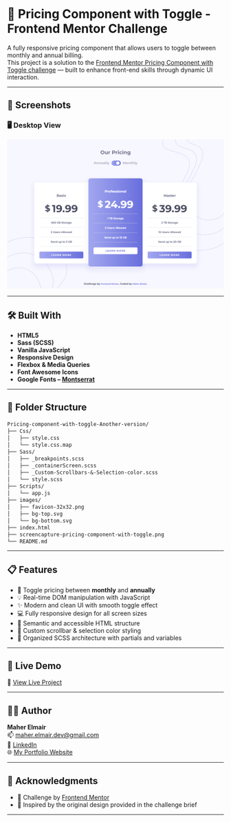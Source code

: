 # 💸 Pricing Component with Toggle - Frontend Mentor Challenge

A fully responsive pricing component that allows users to toggle between monthly and annual billing.  
This project is a solution to the [Frontend Mentor Pricing Component with Toggle challenge](https://www.frontendmentor.io/challenges/pricing-component-with-toggle-8vPwRMIC) — built to enhance front-end skills through dynamic UI interaction.

---

## 📸 Screenshots

### 🖥️ Desktop View  
![Desktop Preview](/screencapture-pricing-component-with-toggle.png)

---

## 🛠️ Built With

- **HTML5**
- **Sass (SCSS)**
- **Vanilla JavaScript**
- **Responsive Design**
- **Flexbox & Media Queries**
- **Font Awesome Icons**
- **Google Fonts – [Montserrat](https://fonts.google.com/specimen/Montserrat)**

---

## 📂 Folder Structure

```
Pricing-component-with-toggle-Another-version/  
├── Css/  
│   ├── style.css  
│   └── style.css.map  
├── Sass/  
│   ├── _breakpoints.scss  
│   ├── _containerScreen.scss  
│   ├── _Custom-Scrollbars-&-Selection-color.scss  
│   └── style.scss  
├── Scripts/  
│   └── app.js  
├── images/  
│   ├── favicon-32x32.png  
│   ├── bg-top.svg  
│   └── bg-bottom.svg  
├── index.html  
├── screencapture-pricing-component-with-toggle.png  
└── README.md  
```

---

## 📋 Features

- 🔁 Toggle pricing between **monthly** and **annually**
- 💡 Real-time DOM manipulation with JavaScript
- ✨ Modern and clean UI with smooth toggle effect
- 💻 Fully responsive design for all screen sizes
- 🧾 Semantic and accessible HTML structure
- 🎨 Custom scrollbar & selection color styling
- 📁 Organized SCSS architecture with partials and variables

---

## 🚀 Live Demo

🔗 [View Live Project](https://maher-elmair.github.io/Pricing-component-with-toggle-Another-version/)

---

## 🧑‍💻 Author

**Maher Elmair**  
📫 [maher.elmair.dev@gmail.com](mailto:maher.elmair.dev@gmail.com)  
🔗 [LinkedIn](https://www.linkedin.com/in/maher-elmair-831042237)  
🌐 [My Portfolio Website](https://maher-elmair.github.io/My_Website)

---

## 🙏 Acknowledgments

- 🧩 Challenge by [Frontend Mentor](https://www.frontendmentor.io/)
- 🧠 Inspired by the original design provided in the challenge brief

---
